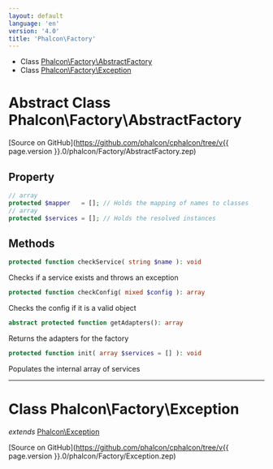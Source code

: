 ```yaml
---
layout: default
language: 'en'
version: '4.0'
title: 'Phalcon\Factory'
---
```


- Class [Phalcon\Factory\AbstractFactory](#Phalcon_Factory_AbstractFactory)
- Class [Phalcon\Factory\Exception](#Phalcon_Factory_Exception)

<a name="Phalcon_Factory_AbstractFactory"></a>

# Abstract Class **Phalcon\Factory\AbstractFactory**

[Source on GitHub](https://github.com/phalcon/cphalcon/tree/v{{ page.version }}.0/phalcon/Factory/AbstractFactory.zep)

## Property

```php
// array
protected $mapper   = []; // Holds the mapping of names to classes
// array 
protected $services = []; // Holds the resolved instances
```

## Methods

```php
protected function checkService( string $name ): void
```

Checks if a service exists and throws an exception

```php
protected function checkConfig( mixed $config ): array
```

Checks the config if it is a valid object

```php
abstract protected function getAdapters(): array
```

Returns the adapters for the factory

```php
protected function init( array $services = [] ): void
```

Populates the internal array of services

<hr />

<a name="Phalcon_Factory_Exception"></a>

# Class **Phalcon\Factory\Exception**

*extends* [Phalcon\Exception](Phalcon_Exception)

[Source on GitHub](https://github.com/phalcon/cphalcon/tree/v{{ page.version }}.0/phalcon/Factory/Exception.zep)